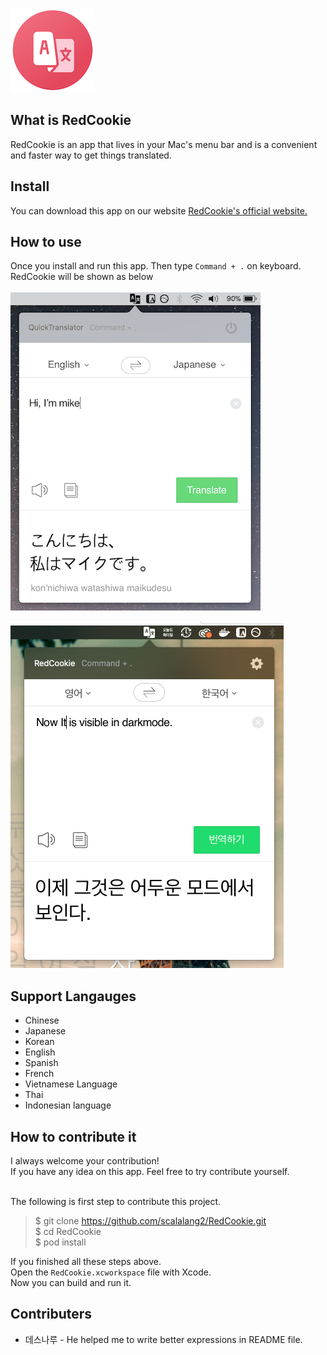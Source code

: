 ![Logo](./docs/images/logo.png)

## What is RedCookie
RedCookie is an app that lives in your Mac's menu bar and is a convenient and faster way to get things translated.

## Install
You can download this app on our website [RedCookie's official website.](https://scalalang2.github.io/RedCookie/)

## How to use
Once you install and run this app. Then type `Command + .` on keyboard.<br>
RedCookie will be shown as below<br><br>
![Quick Translator Screenshot](./docs/images/screenshot2.png)

![Quick Translator Screenshot 2](./docs/images/screenshot3.png)

## Support Langauges
* Chinese
* Japanese
* Korean
* English
* Spanish
* French
* Vietnamese Language
* Thai
* Indonesian language

## How to contribute it
I always welcome your contribution!<br>
If you have any idea on this app. Feel free to try contribute yourself.<br><br>

The following is first step to contribute this project.

> $ git clone https://github.com/scalalang2/RedCookie.git<br>
> $ cd RedCookie<br>
> $ pod install

If you finished all these steps above.<br>
Open the `RedCookie.xcworkspace` file with Xcode.<br>
Now you can build and run it.

## Contributers
* 데스나루 - He helped me to write better expressions in README file.
